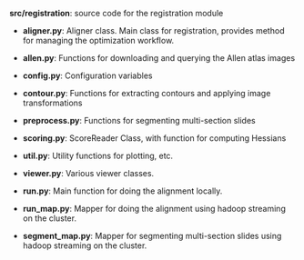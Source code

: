 **src/registration**: source code for the registration module

* **aligner.py**: Aligner class. Main class for registration, provides method for managing the optimization workflow.
* **allen.py**: Functions for downloading and querying the Allen atlas images
* **config.py**: Configuration variables
* **contour.py**: Functions for extracting contours and applying image transformations
* **preprocess.py**: Functions for segmenting multi-section slides
* **scoring.py**: ScoreReader Class, with function for computing Hessians
* **util.py**: Utility functions for plotting, etc.
* **viewer.py**: Various viewer classes.

* **run.py**:     	  Main function for doing the alignment locally.
* **run_map.py**:    Mapper for doing the alignment using hadoop streaming on the cluster.
* **segment_map.py**:    Mapper for segmenting multi-section slides using hadoop streaming on the cluster.